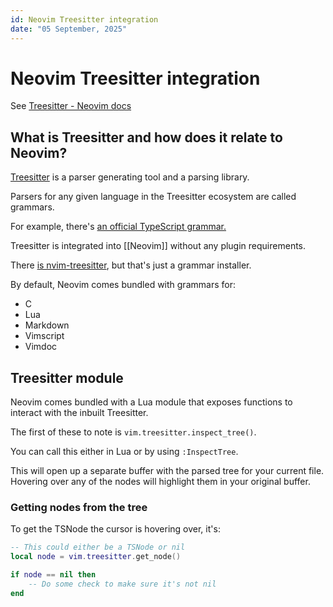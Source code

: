 ```yaml
---
id: Neovim Treesitter integration
date: "05 September, 2025"
---
```


# Neovim Treesitter integration

See [Treesitter - Neovim docs](https://neovim.io/doc/user/treesitter.html)

## What is Treesitter and how does it relate to Neovim?

[Treesitter](https://tree-sitter.github.io/tree-sitter/) is a parser generating tool and a parsing library.

Parsers for any given language in the Treesitter ecosystem are called grammars.

For example, there's [an official TypeScript grammar.](https://github.com/tree-sitter/tree-sitter-typescript)

Treesitter is integrated into [[Neovim]] without any plugin requirements.

There [is nvim-treesitter](https://github.com/nvim-treesitter/nvim-treesitter),
but that's just a grammar installer.

By default, Neovim comes bundled with grammars for:
- C
- Lua
- Markdown
- Vimscript
- Vimdoc

## Treesitter module

Neovim comes bundled with a Lua module that exposes functions to interact with
the inbuilt Treesitter.

The first of these to note is `vim.treesitter.inspect_tree()`.

You can call this either in Lua or by using `:InspectTree`.

This will open up a separate buffer with the parsed tree for your current file.
Hovering over any of the nodes will highlight them in your original buffer.

### Getting nodes from the tree

To get the TSNode the cursor is hovering over, it's:
```lua
-- This could either be a TSNode or nil
local node = vim.treesitter.get_node()

if node == nil then
    -- Do some check to make sure it's not nil
end
```

